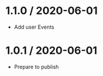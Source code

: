 
1.1.0 / 2020-06-01
==================

  * Add user Events

1.0.1 / 2020-06-01
==================

  * Prepare to publish
